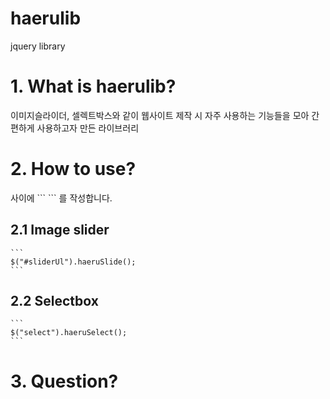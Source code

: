 haerulib
=============
jquery library

# 1. What is haerulib?
이미지슬라이더, 셀렉트박스와 같이 웹사이트 제작 시 자주 사용하는 기능들을 모아 간편하게 사용하고자 만든 라이브러리

# 2. How to use?
<head></head> 사이에
```
<script type="text/javascript" src="http://175.207.13.239:55001/haerulib.js"></script>
<link rel="stylesheet" href="http://175.207.13.239:55001/haerulib.css">
```
를 작성합니다.

## 2.1 Image slider
    ```
    $("#sliderUl").haeruSlide();
    ```
    
## 2.2 Selectbox
    ```
    $("select").haeruSelect();
    ```
    
# 3. Question?
